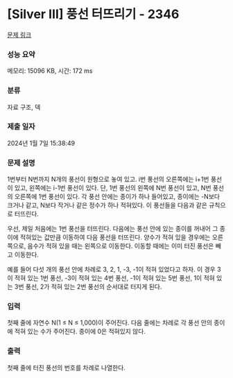 # [Silver III] 풍선 터뜨리기 - 2346 

[문제 링크](https://www.acmicpc.net/problem/2346) 

### 성능 요약

메모리: 15096 KB, 시간: 172 ms

### 분류

자료 구조, 덱

### 제출 일자

2024년 1월 7일 15:38:49

### 문제 설명

<p>1번부터 N번까지 N개의 풍선이 원형으로 놓여 있고. i번 풍선의 오른쪽에는 i+1번 풍선이 있고, 왼쪽에는 i-1번 풍선이 있다. 단, 1번 풍선의 왼쪽에 N번 풍선이 있고, N번 풍선의 오른쪽에 1번 풍선이 있다. 각 풍선 안에는 종이가 하나 들어있고, 종이에는 -N보다 크거나 같고, N보다 작거나 같은 정수가 하나 적혀있다. 이 풍선들을 다음과 같은 규칙으로 터뜨린다.</p>

<p>우선, 제일 처음에는 1번 풍선을 터뜨린다. 다음에는 풍선 안에 있는 종이를 꺼내어 그 종이에 적혀있는 값만큼 이동하여 다음 풍선을 터뜨린다. 양수가 적혀 있을 경우에는 오른쪽으로, 음수가 적혀 있을 때는 왼쪽으로 이동한다. 이동할 때에는 이미 터진 풍선은 빼고 이동한다.</p>

<p>예를 들어 다섯 개의 풍선 안에 차례로 3, 2, 1, -3, -1이 적혀 있었다고 하자. 이 경우 3이 적혀 있는 1번 풍선, -3이 적혀 있는 4번 풍선, -1이 적혀 있는 5번 풍선, 1이 적혀 있는 3번 풍선, 2가 적혀 있는 2번 풍선의 순서대로 터지게 된다.</p>

### 입력 

 <p>첫째 줄에 자연수 N(1 ≤ N ≤ 1,000)이 주어진다. 다음 줄에는 차례로 각 풍선 안의 종이에 적혀 있는 수가 주어진다. 종이에 0은 적혀있지 않다.</p>

### 출력 

 <p>첫째 줄에 터진 풍선의 번호를 차례로 나열한다.</p>

